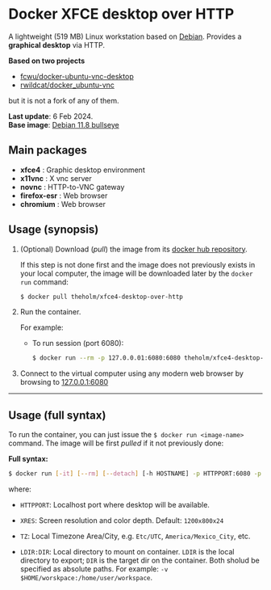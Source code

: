 # Docker XFCE desktop over HTTP

A lightweight (519 MB) Linux workstation based on [Debian](https://debian.org/). Provides a **graphical desktop** via HTTP.

**Based on two projects**
 * [fcwu/docker-ubuntu-vnc-desktop](https://github.com/fcwu/docker-ubuntu-vnc-desktop)
 * [rwildcat/docker_ubuntu-vnc](https://github.com/rwildcat/docker_ubuntu-vnc)

but it is not a fork of any of them.

**Last update**: 6 Feb 2024.  
**Base image**: [Debian 11.8 bullseye](https://hub.docker.com/_/debian/)


## Main packages

* **xfce4**   : Graphic desktop environment
* **x11vnc**  : X vnc server
* **novnc**    : HTTP-to-VNC gateway
* **firefox-esr** : Web browser
* **chromium**    : Web browser

## Usage (synopsis)

1. (Optional) Download (*pull*) the image from its [docker hub repository](https://hub.docker.com/r/theholm/xfce4-desktop-over-http).

	If this step is not done first and the image does not previously exists in your local computer, the image will be downloaded later by the `docker run` command:

   ```sh
   $ docker pull theholm/xfce4-desktop-over-http
   ```

2. Run the container.

	For example:

	* To run session (port 6080):

		```sh
	   $ docker run --rm -p 127.0.0.01:6080:6080 theholm/xfce4-desktop-over-http
	   ```

3. Connect to the virtual computer using any modern web browser by browsing to [127.0.0.1:6080](http://127.0.0.1:6080)

---

## Usage (full syntax)

To run the container, you can just issue the `$ docker run <image-name>` command. The image will be first *pulled* if it not previously done:

**Full syntax:**

```sh
$ docker run [-it] [--rm] [--detach] [-h HOSTNAME] -p HTTPPORT:6080 -p LSSHPORT:22 [-e XRES=1280x800x24] [-e TZ={TZArea/TZCity}] [-v LDIR:DIR] theholm/xfce4-desktop-over-http
```

where:

* `HTTPPORT`: Localhost port where desktop will be available.

* `XRES`: Screen resolution and color depth. Default: `1200x800x24`

* `TZ`: Local Timezone Area/City, e.g. `Etc/UTC`, `America/Mexico_City`, etc.

* `LDIR:DIR`: Local directory to mount on container. `LDIR` is the local directory to export; `DIR` is the target dir on the container.  Both sholud be specified as absolute paths. For example: `-v $HOME/worskpace:/home/user/workspace`.
